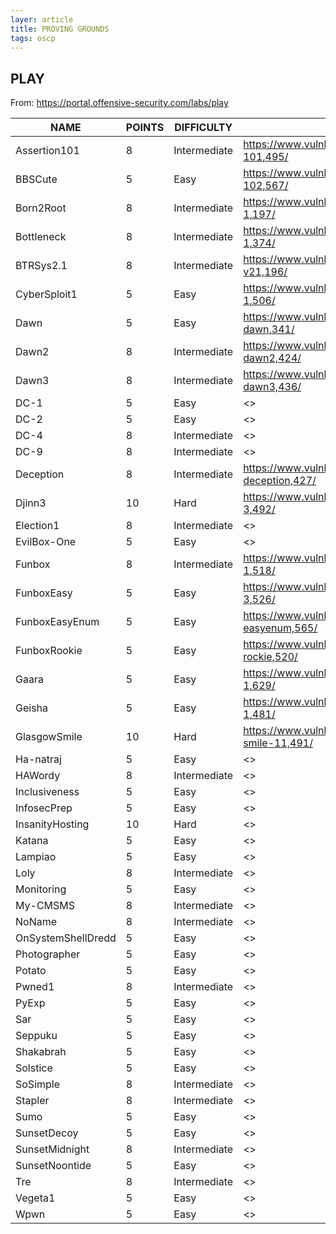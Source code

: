 ```yaml
---
layer: article
title: PROVING GROUNDS
tags: oscp
---
```


## PLAY

From: <https://portal.offensive-security.com/labs/play>

| NAME               | POINTS | DIFFICULTY   | vulnhub                                                | Pan                                  |
| ------------------ | ------ | ------------ | ------------------------------------------------------ | ------------------------------------ |
| Assertion101       | 8      | Intermediate | <https://www.vulnhub.com/entry/assertion-101,495/>     | <https://pan.iihack.com/Vulnhub/495> |
| BBSCute            | 5      | Easy         | <https://www.vulnhub.com/entry/bbs-cute-102,567/>      | <https://pan.iihack.com/Vulnhub/567> |
| Born2Root          | 8      | Intermediate | <https://www.vulnhub.com/entry/born2root-1,197/>       | <https://pan.iihack.com/Vulnhub/197> |
| Bottleneck         | 8      | Intermediate | <https://www.vulnhub.com/entry/bottleneck-1,374/>      | <https://pan.iihack.com/Vulnhub/374> |
| BTRSys2.1          | 8      | Intermediate | <https://www.vulnhub.com/entry/btrsys-v21,196/>        | <https://pan.iihack.com/Vulnhub/196> |
| CyberSploit1       | 5      | Easy         | <https://www.vulnhub.com/entry/cybersploit-1,506/>     | <https://pan.iihack.com/Vulnhub/506> |
| Dawn               | 5      | Easy         | <https://www.vulnhub.com/entry/sunset-dawn,341/>       | <https://pan.iihack.com/Vulnhub/341> |
| Dawn2              | 8      | Intermediate | <https://www.vulnhub.com/entry/sunset-dawn2,424/>      | <https://pan.iihack.com/Vulnhub/424> |
| Dawn3              | 8      | Intermediate | <https://www.vulnhub.com/entry/sunset-dawn3,436/>      | <https://pan.iihack.com/Vulnhub/436> |
| DC-1               | 5      | Easy         | <>                                                     | <>                                   |
| DC-2               | 5      | Easy         | <>                                                     | <>                                   |
| DC-4               | 8      | Intermediate | <>                                                     | <>                                   |
| DC-9               | 8      | Intermediate | <>                                                     | <>                                   |
| Deception          | 8      | Intermediate | <https://www.vulnhub.com/entry/haclabs-deception,427/> | <https://pan.iihack.com/Vulnhub/427> |
| Djinn3             | 10     | Hard         | <https://www.vulnhub.com/entry/djinn-3,492/>           | <https://pan.iihack.com/Vulnhub/492> |
| Election1          | 8      | Intermediate | <>                                                     | <>                                   |
| EvilBox-One        | 5      | Easy         | <>                                                     | <>                                   |
| Funbox             | 8      | Intermediate | <https://www.vulnhub.com/entry/funbox-1,518/>          | <https://pan.iihack.com/Vulnhub/518> |
| FunboxEasy         | 5      | Easy         | <https://www.vulnhub.com/entry/funbox-3,526/>          | <https://pan.iihack.com/Vulnhub/526> |
| FunboxEasyEnum     | 5      | Easy         | <https://www.vulnhub.com/entry/funbox-easyenum,565/>   | <https://pan.iihack.com/Vulnhub/565> |
| FunboxRookie       | 5      | Easy         | <https://www.vulnhub.com/entry/funbox-2-rockie,520/>   | <https://pan.iihack.com/Vulnhub/520> |
| Gaara              | 5      | Easy         | <https://www.vulnhub.com/entry/gaara-1,629/>           | <https://pan.iihack.com/Vulnhub/629> |
| Geisha             | 5      | Easy         | <https://www.vulnhub.com/entry/geisha-1,481/>          | <https://pan.iihack.com/Vulnhub/481> |
| GlasgowSmile       | 10     | Hard         | <https://www.vulnhub.com/entry/glasgow-smile-11,491/>  | <https://pan.iihack.com/Vulnhub/491> |
| Ha-natraj          | 5      | Easy         | <>                                                     | <>                                   |
| HAWordy            | 8      | Intermediate | <>                                                     | <>                                   |
| Inclusiveness      | 5      | Easy         | <>                                                     | <>                                   |
| InfosecPrep        | 5      | Easy         | <>                                                     | <>                                   |
| InsanityHosting    | 10     | Hard         | <>                                                     | <>                                   |
| Katana             | 5      | Easy         | <>                                                     | <>                                   |
| Lampiao            | 5      | Easy         | <>                                                     | <>                                   |
| Loly               | 8      | Intermediate | <>                                                     | <>                                   |
| Monitoring         | 5      | Easy         | <>                                                     | <>                                   |
| My-CMSMS           | 8      | Intermediate | <>                                                     | <>                                   |
| NoName             | 8      | Intermediate | <>                                                     | <>                                   |
| OnSystemShellDredd | 5      | Easy         | <>                                                     | <>                                   |
| Photographer       | 5      | Easy         | <>                                                     | <>                                   |
| Potato             | 5      | Easy         | <>                                                     | <>                                   |
| Pwned1             | 8      | Intermediate | <>                                                     | <>                                   |
| PyExp              | 5      | Easy         | <>                                                     | <>                                   |
| Sar                | 5      | Easy         | <>                                                     | <>                                   |
| Seppuku            | 5      | Easy         | <>                                                     | <>                                   |
| Shakabrah          | 5      | Easy         | <>                                                     | <>                                   |
| Solstice           | 5      | Easy         | <>                                                     | <>                                   |
| SoSimple           | 8      | Intermediate | <>                                                     | <>                                   |
| Stapler            | 8      | Intermediate | <>                                                     | <>                                   |
| Sumo               | 5      | Easy         | <>                                                     | <>                                   |
| SunsetDecoy        | 5      | Easy         | <>                                                     | <>                                   |
| SunsetMidnight     | 8      | Intermediate | <>                                                     | <>                                   |
| SunsetNoontide     | 5      | Easy         | <>                                                     | <>                                   |
| Tre                | 8      | Intermediate | <>                                                     | <>                                   |
| Vegeta1            | 5      | Easy         | <>                                                     | <>                                   |
| Wpwn               | 5      | Easy         | <>                                                     | <>                                   |